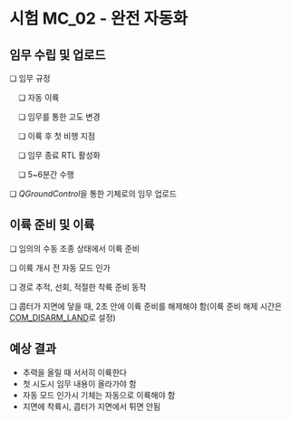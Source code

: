 # 시험 MC_02 - 완전 자동화

## 임무 수립 및 업로드

❏ 임무 규정

&nbsp;&nbsp;&nbsp;&nbsp;❏ 자동 이륙

&nbsp;&nbsp;&nbsp;&nbsp;❏ 임무를 통한 고도 변경

&nbsp;&nbsp;&nbsp;&nbsp;❏ 이륙 후 첫 비행 지점

&nbsp;&nbsp;&nbsp;&nbsp;❏ 임무 종료 RTL 활성화

&nbsp;&nbsp;&nbsp;&nbsp;❏ 5~6분간 수행

❏ *QGroundControl*을 통한 기체로의 임무 업로드

## 이륙 준비 및 이륙

❏ 임의의 수동 조종 상태에서 이륙 준비

❏ 이륙 개시 전 자동 모드 인가

❏ 경로 추적, 선회, 적절한 착륙 준비 동작

❏ 콥터가 지면에 닿을 때, 2초 안에 이륙 준비를 해제해야 함(이륙 준비 해제 시간은 [COM_DISARM_LAND](../advanced/parameter_reference.md#COM_DISARM_LAND)로 설정)

## 예상 결과

- 추력을 올릴 때 서서히 이륙한다
- 첫 시도시 임무 내용이 올라가야 함
- 자동 모드 인가시 기체는 자동으로 이륙해야 함
- 지면에 착륙시, 콥터가 지면에서 튀면 안됨

<!-- 
MC_002 - Full autonomous

-   Make sure the auto-disarm is enabled
-   QGC open test1_mission.plan and sync to the vehicle
-   Takeoff from QGC start mission slider
-   Check the vehicle completes the mission
-   Let the vehicle to auto land, take manual control if needed and explain the reason in log description.
-   Check the vehicle disarms by itself.
-->